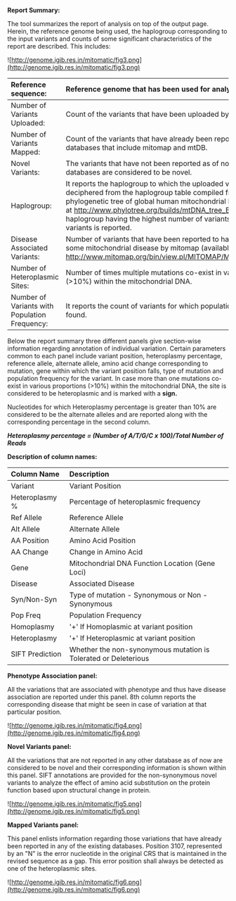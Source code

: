 **Report Summary:**

The tool summarizes the report of analysis on top of the output page. Herein, the reference genome being used, the haplogroup corresponding to the input variants and counts of some significant characteristics of the report are described. This includes:

![http://genome.igib.res.in/mitomatic/fig3.png](http://genome.igib.res.in/mitomatic/fig3.png)

|Reference sequence: |Reference genome that has been used for analysis|
|:-------------------|:-----------------------------------------------|
|Number of Variants Uploaded: |Count of the variants that have been uploaded by the user|
|Number of Variants Mapped: |Count of the variants that have already been reported in the widely used databases that include mitomap and mtDB.|
|Novel Variants:     |The variants that have not been reported as of now in the available databases are considered to be novel.|
|Haplogroup:         |It reports the haplogroup to which the uploaded variants belong. This is deciphered from the haplogroup table compiled from the comprehensive phylogenetic tree of global human mitochondrial DNA variation (available at http://www.phylotree.org/builds/mtDNA_tree_Build_15.zip). The haplogroup having the highest number of variants matching to the input variants is reported.|
|Disease Associated Variants: |Number of variants that have been reported to have association with some mitochondrial disease by mitomap (available at http://www.mitomap.org/bin/view.pl/MITOMAP/MutationsCodingControl)|
|Number of Heteroplasmic Sites: |Number of times multiple mutations co-exist in various proportions (>10%) within the mitochondrial DNA.|
|Number of Variants with Population Frequency: |It reports the count of variants for which population frequency could be found. |

Below the report summary three different panels give section-wise information regarding annotation of individual variation. Certain parameters common to each panel include variant position, heteroplasmy percentage, reference allele, alternate allele, amino acid change corresponding to mutation, gene within which the variant position falls, type of mutation and population frequency for the variant. In case more than one mutations co-exist in various proportions (>10%) within the mitochondrial DNA, the site is considered to be heteroplasmic and is marked with a **sign.**

Nucleotides for which Heteroplasmy percentage is greater than 10% are considered to be the alternate alleles and are reported along with the corresponding percentage in the second column.

**_Heteroplasmy percentage = (Number of A/T/G/C x 100)/Total Number of Reads_**

**Description of column names:**

|Column Name|Description|
|:----------|:----------|
|Variant    |Variant Position|
|Heteroplasmy %|Percentage of heteroplasmic frequency|
|Ref Allele |Reference Allele|
|Alt Allele |Alternate Allele|
|AA Position|Amino Acid Position|
|AA Change  |Change in Amino Acid|
|Gene       |Mitochondrial DNA Function Location (Gene Loci)|
|Disease    |Associated Disease|
|Syn/Non-Syn|Type of mutation - Synonymous or Non - Synonymous|
|Pop Freq   |Population Frequency|
|Homoplasmy |'+' If Homoplasmic at variant position|
|Heteroplasmy|'+' If Heteroplasmic at variant position|
|SIFT Prediction|Whether the non-synonymous mutation is Tolerated or Deleterious|

**Phenotype Association panel:**

All the variations that are associated with phenotype and thus have disease association are reported under this panel. 8th column reports the corresponding disease that might be seen in case of variation at that particular position.

![http://genome.igib.res.in/mitomatic/fig4.png](http://genome.igib.res.in/mitomatic/fig4.png)

**Novel Variants panel:**

All the variations that are not reported in any other database as of now are considered to be novel and their corresponding information is shown within this panel. SIFT annotations are provided for the non-synonymous novel variants to analyze the effect of amino acid substitution on the protein function based upon structural change in protein.

![http://genome.igib.res.in/mitomatic/fig5.png](http://genome.igib.res.in/mitomatic/fig5.png)

**Mapped Variants panel:**

This panel enlists information regarding those variations that have already been reported in any of the existing databases. Position 3107, represented by an "N" is the error nucleotide in the original CRS that is maintained in the revised sequence as a gap. This error position shall always be detected as one of the heteroplasmic sites.

![http://genome.igib.res.in/mitomatic/fig6.png](http://genome.igib.res.in/mitomatic/fig6.png)

